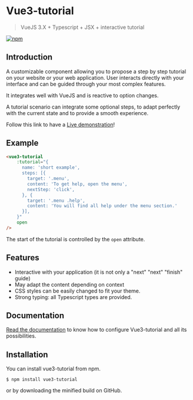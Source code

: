 # Vue3-tutorial

> VueJS 3.X + Typescript + JSX + interactive tutorial

[![npm](https://img.shields.io/npm/v/vue3-tutorial.svg)](https://www.npmjs.com/package/vue3-tutorial)

## Introduction

A customizable component allowing you to propose a step by step tutorial on
your website or your web application.
User interacts directly with your interface and can be guided through your
most complex features.

It integrates well with VueJS and is reactive to option changes.

A tutorial scenario can integrate some optional steps, to adapt perfectly
with the current state and to provide a smooth experience.

Follow this link to have a
[Live demonstration](https://restimel.github.io/vue3-tutorial-demonstration/dist/index.html)!

## Example

```html
<vue3-tutorial
    :tutorial="{
      name: 'short example',
      steps: [{
        target: '.menu',
        content: 'To get help, open the menu',
        nextStep: 'click',
      }, {
        target: '.menu .help',
        content: 'You will find all help under the menu section.'
      }],
    }"
    open
/>
```
The start of the tutorial is controlled by the `open` attribute.

## Features

* Interactive with your application (it is not only a "next" "next" "finish" guide)
* May adapt the content depending on context
* CSS styles can be easily changed to fit your theme.
* Strong typing: all Typescript types are provided.

## Documentation

[Read the documentation](./docs/main.md) to know how to configure Vue3-tutorial and all its possibilities.

## Installation

You can install vue3-tutorial from npm.

```shell
$ npm install vue3-tutorial
```

or by downloading the minified build on GitHub.

